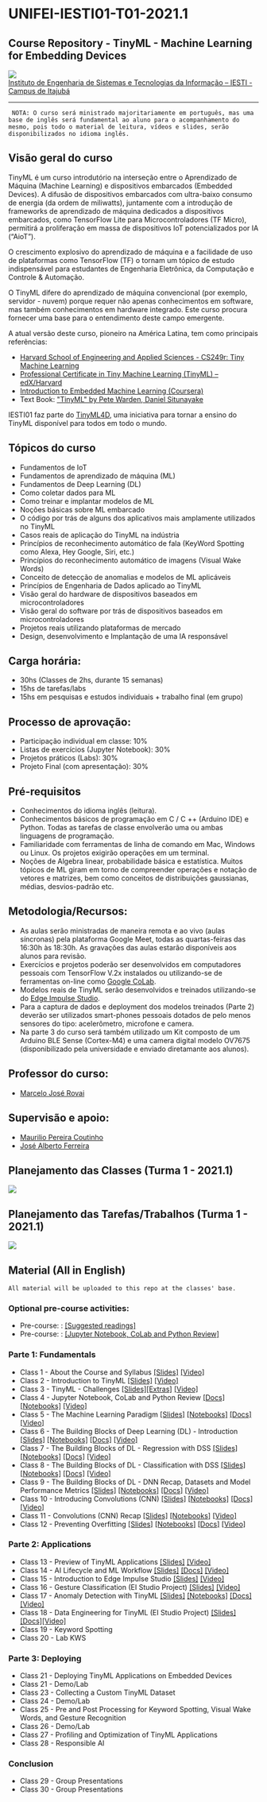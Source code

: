 # UNIFEI-IESTI01-T01-2021.1
## Course Repository - TinyML - Machine Learning for Embedding Devices

<img src='images/IESTI_2.jpg'/>
<figcaption><a href='https://unifei.edu.br/iesti/'>Instituto de Engenharia de Sistemas e Tecnologias da Informação – IESTI - Campus de Itajubá</a></figcaption>
<hr>

`
NOTA: O curso será ministrado majoritariamente em português, mas uma base de inglês será fundamental ao aluno para o acompanhamento do mesmo, pois todo o material de leitura, vídeos e slides, serão disponibilizados no idioma inglês.`

## Visão geral do curso

TinyML é um curso introdutório na interseção entre o Aprendizado de Máquina (Machine Learning) e dispositivos embarcados (Embedded Devices). A difusão de dispositivos embarcados com ultra-baixo consumo de energia (da ordem de miliwatts), juntamente com a introdução de frameworks de aprendizado de máquina dedicados a dispositivos embarcados, como TensorFlow Lite para Microcontroladores (TF Micro), permitirá a proliferação em massa de dispositivos IoT potencializados por IA (“AioT”). 

O crescimento explosivo do aprendizado de máquina e a facilidade de uso de plataformas como TensorFlow (TF) o tornam um tópico de estudo indispensável para estudantes de Engenharia Eletrônica, da Computação e Controle & Automação. 

O TinyML difere do aprendizado de máquina convencional (por exemplo, servidor - nuvem) porque requer não apenas conhecimentos em software, mas também conhecimentos em hardware integrado. Este curso procura fornecer uma base para o entendimento deste campo emergente.

A atual versão deste curso, pioneiro na América Latina, tem como principais referências:
+ [Harvard School of Engineering and Applied Sciences - CS249r: Tiny Machine Learning](https://sites.google.com/g.harvard.edu/tinyml/home)
+ [Professional Certificate in Tiny Machine Learning (TinyML) – edX/Harvard](https://www.edx.org/professional-certificate/harvardx-tiny-machine-learning)
+ [Introduction to Embedded Machine Learning (Coursera)](https://www.coursera.org/learn/introduction-to-embedded-machine-learning)
+ Text Book: ["TinyML" by Pete Warden, Daniel Situnayake](https://www.oreilly.com/library/view/tinyml/9781492052036/)

IESTI01 faz parte do [TinyML4D](https://tinymlx.org/TinyML4D/), uma iniciativa para tornar a ensino do TinyML disponível para todos em todo o mundo.

## Tópicos do curso

+	Fundamentos de IoT
+	Fundamentos de aprendizado de máquina (ML)
+	Fundamentos de Deep Learning (DL)
+	Como coletar dados para ML
+	Como treinar e implantar modelos de ML
+	Noções básicas sobre ML embarcado
+	O código por trás de alguns dos aplicativos mais amplamente utilizados no TinyML
+	Casos reais de aplicação do TinyML na indústria
+	Princípios de reconhecimento automático de fala (KeyWord Spotting como Alexa, Hey Google, Siri, etc.)
+	Princípios do reconhecimento automático de imagens (Visual Wake Words)
+	Conceito de detecção de anomalias e modelos de ML aplicáveis 
+	Princípios de Engenharia de Dados aplicado ao TinyML
+	Visão geral do hardware de dispositivos baseados em microcontroladores
+	Visão geral do software por trás de dispositivos baseados em microcontroladores
+	Projetos reais utilizando plataformas de mercado
+	Design, desenvolvimento e Implantação de uma IA responsável

## Carga horária: 
+	30hs (Classes de 2hs, durante 15 semanas) 
+	15hs de tarefas/labs
+	15hs em pesquisas e estudos individuais + trabalho final (em grupo)

## Processo de aprovação:
+ Participação individual em classe: 10%
+	Listas de exercícios (Jupyter Notebook): 30%
+	Projetos práticos (Labs): 30%
+	Projeto Final (com apresentação): 30%

## Pré-requisitos
+ Conhecimentos do idioma inglês (leitura).
+ Conhecimentos básicos de programação em  C / C ++ (Arduino IDE) e Python. Todas as tarefas de classe envolverão uma ou ambas linguagens de programação.
+ Familiaridade com ferramentas de linha de comando em Mac, Windows ou Linux. Os projetos exigirão operações em um terminal.
+ Noções de Algebra linear, probabilidade básica e estatística. Muitos tópicos de ML giram em torno de compreender operações e notação de vetores e matrizes, bem como conceitos de distribuições gaussianas, médias, desvios-padrão etc.

## Metodologia/Recursos: 
+ As aulas serão ministradas de maneira remota e ao vivo (aulas síncronas) pela plataforma Google Meet, todas as quartas-feiras das 16:30h às 18:30h. As gravações das aulas estarão disponíveis aos alunos para revisão. 
+ Exercícios e projetos poderão ser desenvolvidos em computadores pessoais com TensorFlow V.2x instalados ou utilizando-se de ferramentas on-line como [Google CoLab](https://colab.research.google.com/notebooks/intro.ipynb).
+ Modelos reais de TinyML serão desenvolvidos e treinados utilizando-se do [Edge Impulse Studio](https://www.edgeimpulse.com/).
+ Para a captura de dados e deployment dos modelos treinados (Parte 2) deverão ser utilizados smart-phones pessoais dotados de pelo menos sensores do tipo: acelerômetro, microfone e camera.
+ Na parte 3 do curso será também utilizado um Kit composto de um Arduino BLE Sense (Cortex-M4) e uma camera digital modelo OV7675 (disponibilizado pela universidade e enviado diretamante aos alunos). 

## Professor do curso:
+ [Marcelo José Rovai](https://medium.com/@rovai)

## Supervisão e apoio:
+ [Maurilio Pereira Coutinho](http://lattes.cnpq.br/8563634195134747)
+ [José Alberto Ferreira](http://lattes.cnpq.br/8319509175327154)

## Planejamento das Classes (Turma 1 - 2021.1)
<img src='images/Class_Schedule.png'/>

## Planejamento das Tarefas/Trabalhos (Turma 1 - 2021.1)
<img src='images/Assignments_Schedule.png'/>

## Material (All in English)
`All material will be uploaded to this repo at the classes' base.`

### Optional pre-course activities:
+ Pre-course:  : [[Suggested readings]](00_Curso_Folder/0_Pre-Course/)
+ Pre-course:  : [[Jupyter Notebook, CoLab and Python Review]](/00_Curso_Folder/1_Fundamentals/Class_4/)

### Parte 1: Fundamentals 
+ Class 1 - About the Course and Syllabus [[Slides]](00_Curso_Folder/1_Fundamentals/Class_1/IESTI01_TinyML_class_1.pdf) [[Video]](https://youtu.be/xjhSqpBugcA)
+ Class 2 - Introduction to TinyML [[Slides]](00_Curso_Folder/1_Fundamentals/Class_2/IESTI01_TinyML_class_2.pdf) [[Video]](https://youtu.be/cjuvCVLIx58)
+ Class 3 - TinyML - Challenges [[Slides]](00_Curso_Folder/1_Fundamentals/Class_3/IESTI01_TinyML_class_3.pdf)[[Extras]](00_Curso_Folder/1_Fundamentals/Class_3/) [[Video]](https://youtu.be/PBJtvBaX2_w)
+ Class 4 - Jupyter Notebook, CoLab and Python Review [[Docs]](00_Curso_Folder/1_Fundamentals/Class_4/docs/) [[Notebooks]](00_Curso_Folder/1_Fundamentals/Class_4/) [[Video]](https://youtu.be/tEp6hEOOT8Y)
+ Class 5 - The Machine Learning Paradigm [[Slides]](00_Curso_Folder/1_Fundamentals/Class_5/IESTI01_TinyML_class_5.pdf) [[Notebooks]](00_Curso_Folder/1_Fundamentals/Class_5/) [[Docs]](00_Curso_Folder/1_Fundamentals/Class_5/docs/) [[Video]](https://youtu.be/E3tw9wpaAHg)
+ Class 6 - The Building Blocks of Deep Learning (DL) - Introduction [[Slides]](00_Curso_Folder/1_Fundamentals/Class_6/IESTI01_TinyML_class_6.pdf) [[Notebooks]](00_Curso_Folder/1_Fundamentals/Class_6/) [[Docs]](00_Curso_Folder/1_Fundamentals/Class_6/docs/) [[Video]](https://youtu.be/VAIkoEZsJGk)
+ Class 7 - The Building Blocks of DL - Regression with DSS [[Slides]](00_Curso_Folder/1_Fundamentals/Class_7/IESTI01_TinyML_class_7.pdf) [[Notebooks]](00_Curso_Folder/1_Fundamentals/Class_7/) [[Docs]](00_Curso_Folder/1_Fundamentals/Class_7/docs/) [[Video]](https://youtu.be/2a0PVIlWnZY)
+ Class 8 - The Building Blocks of DL - Classification with DSS [[Slides]](00_Curso_Folder/1_Fundamentals/Class_8/IESTI01_TinyML_class_8.pdf) [[Notebooks]](00_Curso_Folder/1_Fundamentals/Class_8/) [[Docs]](00_Curso_Folder/1_Fundamentals/Class_8/docs/) [[Video]](https://youtu.be/Xg5sKX-BgwM)
+ Class 9 - The Building Blocks of DL - DNN Recap, Datasets and Model Performance Metrics [[Slides]](00_Curso_Folder/1_Fundamentals/Class_9/IESTI01_TinyML_class_9.pdf) [[Notebooks]](00_Curso_Folder/1_Fundamentals/Class_9/) [[Docs]](00_Curso_Folder/1_Fundamentals/Class_9/docs/) [[Video]](https://youtu.be/7UMUv-cTshQ)
+ Class 10 - Introducing Convolutions (CNN) [[Slides]](00_Curso_Folder/1_Fundamentals/Class_10/IESTI01_TinyML_class_10.pdf) [[Notebooks]](00_Curso_Folder/1_Fundamentals/Class_10/) [[Docs]](00_Curso_Folder/1_Fundamentals/Class_10/docs/) [[Video]](https://youtu.be/IBiRBH2oVzc)
+ Class 11 - Convolutions (CNN) Recap [[Slides]](00_Curso_Folder/1_Fundamentals/Class_11/IESTI01_TinyML_class_11.pdf) [[Notebooks]](00_Curso_Folder/1_Fundamentals/Class_11/) [[Video]](https://youtu.be/orR_CKey9Sk)
+ Class 12 - Preventing Overfitting [[Slides]](00_Curso_Folder/1_Fundamentals/Class_12/IESTI01_TinyML_class_12.pdf) [[Notebooks]](00_Curso_Folder/1_Fundamentals/Class_12/WDBC_Project/) [[Docs]](00_Curso_Folder/1_Fundamentals/Class_12/docs/) [[Video]](https://youtu.be/LyuSA4Lsnmw)

### Parte 2: Applications
+ Class 13 - Preview of TinyML Applications [[Slides]](00_Curso_Folder/2_Applications/Class_13/IESTI01_TinyML_class_13.pdf) [[Video]](https://youtu.be/gcLSoXWGzyc)
+ Class 14 - AI Lifecycle and ML Workflow [[Slides]](00_Curso_Folder/2_Applications/Class_14/IESTI01_TinyML_class_14.pdf) [[Docs]](00_Curso_Folder/2_Applications/Class_14/docs/) [[Video]](https://youtu.be/w-L5SCOXCfE)
+ Class 15 - Introduction to Edge Impulse Studio [[Slides]](00_Curso_Folder/2_Applications/Class_15/IESTI01_TinyML_class_15.pdf) [[Video]](https://youtu.be/t1AMBsgzYd4)
+ Class 16 - Gesture Classification (EI Studio Project) [[Slides]](00_Curso_Folder/2_Applications/Class_16/IESTI01_TinyML_class_16.pdf) [[Video]](https://youtu.be/ahYlu8bRlQk)
+ Class 17 - Anomaly Detection with TinyML [[Slides]](00_Curso_Folder/2_Applications/Class_17/IESTI01_TinyML_class_17.pdf) [[Notebooks]](00_Curso_Folder/2_Applications/Class_17/) [[Docs]](00_Curso_Folder/2_Applications/Class_17/docs/) [[Video]](https://youtu.be/e6M0v_PCV4M)
+ Class 18 - Data Engineering for TinyML (EI Studio Project) [[Slides]](00_Curso_Folder/2_Applications/Class_18/IESTI01_TinyML_class_18.pdf) [[Docs]](00_Curso_Folder/2_Applications/Class_18/docs/)[[Video]](https://youtu.be/s7jFOnd_0F4)
+ Class 19 - Keyword Spotting
+ Class 20 - Lab KWS

### Parte 3: Deploying
+ Class 21 - Deploying TinyML Applications on Embedded Devices
+ Class 21 - Demo/Lab
+ Class 23 - Collecting a Custom TinyML Dataset
+ Class 24 - Demo/Lab
+ Class 25 - Pre and Post Processing for Keyword Spotting, Visual Wake Words, and Gesture Recognition
+ Class 26 - Demo/Lab
+ Class 27 - Profiling and Optimization of TinyML Applications
+ Class 28 - Responsible AI

### Conclusion
+ Class 29 - Group Presentations 
+ Class 30 - Group Presentations 
